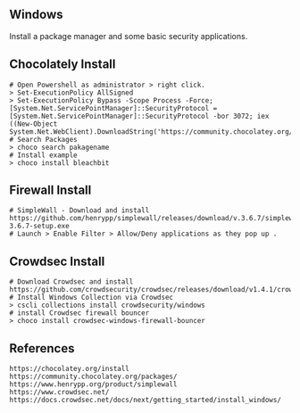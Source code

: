 Windows
--------

Install a package manager and some basic security applications. 

Chocolately Install
-------------------

    # Open Powershell as administrator > right click.
    > Set-ExecutionPolicy AllSigned
    > Set-ExecutionPolicy Bypass -Scope Process -Force; [System.Net.ServicePointManager]::SecurityProtocol = [System.Net.ServicePointManager]::SecurityProtocol -bor 3072; iex ((New-Object System.Net.WebClient).DownloadString('https://community.chocolatey.org/install.ps1'))
    # Search Packages
    > choco search pakagename 
    # Install example
    > choco install bleachbit

Firewall Install
----------------

    # SimpleWall - Download and install 
    https://github.com/henrypp/simplewall/releases/download/v.3.6.7/simplewall-3.6.7-setup.exe
    # Launch > Enable Filter > Allow/Deny applications as they pop up .

Crowdsec Install
-----------------
  
    # Download Crowdsec and install 
    https://github.com/crowdsecurity/crowdsec/releases/download/v1.4.1/crowdsec_1.4.1.msi
    # Install Windows Collection via Crowdsec
    > cscli collections install crowdsecurity/windows
    # install Crowdsec firewall bouncer
    > choco install crowdsec-windows-firewall-bouncer

References
----------

    https://chocolatey.org/install
    https://community.chocolatey.org/packages/
    https://www.henrypp.org/product/simplewall
    https://www.crowdsec.net/
    https://docs.crowdsec.net/docs/next/getting_started/install_windows/